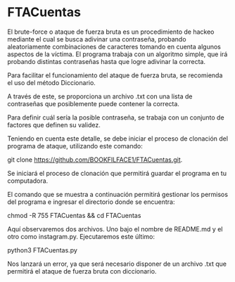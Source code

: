 # FTACuentas

El brute-force o ataque de fuerza bruta es un procedimiento de hackeo mediante el cual se busca adivinar una contraseña, probando aleatoriamente combinaciones de caracteres tomando en cuenta algunos aspectos de la víctima.
El programa trabaja con un algoritmo simple, que irá probando distintas contraseñas hasta que logre adivinar la correcta.

Para facilitar el funcionamiento del ataque de fuerza bruta, se recomienda el uso del método Diccionario.

A través de este, se proporciona un archivo .txt con una lista de contraseñas que posiblemente puede contener la correcta.

Para definir cuál sería la posible contraseña, se trabaja con un conjunto de factores que definen su validez.

Teniendo en cuenta este detalle, se debe iniciar el proceso de clonación del programa de ataque, utilizando este comando:

git clone https://github.com/BOOKFILFACE1/FTACuentas.git.

Se iniciará el proceso de clonación que permitirá guardar el programa en tu computadora.

El comando que se muestra a continuación permitirá gestionar los permisos del programa e ingresar el directorio donde se encuentra:

chmod -R 755 FTACuentas && cd FTACuentas

Aquí observaremos dos archivos. Uno bajo el nombre de README.md y el otro como instagram.py. Ejecutaremos este último:

python3 FTACuentas.py

Nos lanzará un error, ya que será necesario disponer de un archivo .txt que permitirá el ataque de fuerza bruta con diccionario.
